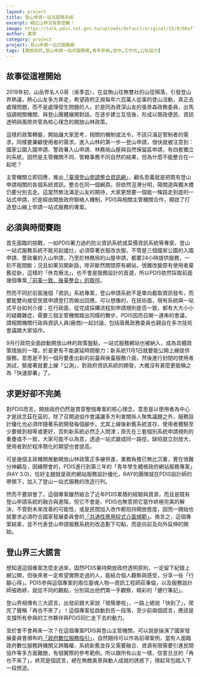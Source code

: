 ```yaml
---
layout: project
title: 登山申請一站式服務系統
excerpt: 親近山林沒有那麼難！
image: https://talk.pdis.nat.gov.tw/uploads/default/original/2X/0/00af78663a0fe6c4be1174b28993e9d9f5ee25af.jpeg
author: 葉寧
category: project
project: 登山申請一站式服務網
tags: [開放政府,登山申請一站式服務網,青年參與,協作,工作坊,公私協力]
---
```

## 故事從這裡開始

2019年初，山岳界名人G哥（吳季芸），在盆駒山往無雙社的山徑殞落，引發登山界熱議，熱心山友多方奔走，希望政府正視每年六百萬人從事的登山活動，真正去處理問題，而不是處理發生問題的人。於是同為資深山友的張景森政務委員，出馬協調相關機關、與登山團體展開對話，在逐步建立互信後，形成以簡政便民、資訊透明與風險共管為核心理念的開放山林政策。

這樣的政策轉變，開始讓大家思考，相關的機制或法令，不該只滿足管制者的需求，同樣要兼顧使用者的需求。進入山林的第一步—登山申請，很快就被注意到：國家公園入園申請、警政署入山申請、林務局山屋與自然保留區申請，有四套獨立的系統，固然是主管機關不同、管轄事務不同自然的結果，但為什麼不能整合在一起呢？

主管機關立即回應，推出[「臺灣登山申請整合資訊網」](https://mountain.cpami.gov.tw/ )，顧名思義就是把既有登山申請相關的各個系統資訊，整合在同一個網頁。但依然涇渭分明，陽關道與獨木橋仍要分別去走。這當然無法滿足山友的期待，大家更想要一個能一條路走到底的一站式申請，於是經由開放政府聯絡人機制，PDIS與相關主管機關合作，開啟了打造登山線上申請一站式服務的專案。

## 必須與時間賽跑

首先面臨的挑戰，一如PDIS著力過的防災資訊系統或菜價資訊系統等專案，登山一站式服務系統不能另起爐灶，必須穿著衣服改衣服，不管是三個國家公園的入園申請、警政署的入山申請，乃至於林務局的山屋申請，都要24小時提供服務，一刻不能間斷；況且如果另開新路，除非斷然關閉原有網站，很難改變原有使用者棄舊從新，這樣的「休克療法」，也不會是服務設計的首選，所以PDIS依然採取前面幾個專案[「前臺一致、後臺整合」的取徑](https://pdis.nat.gov.tw/zh-TW/project/emic/)。

然而不同於前面幾個「資訊」系統專案，登山申請系統不是單向截取資訊發布，而要能雙向接受民眾申請登打而做出回應。可以想像的，在技術面，現有系統與一站式平台如何介接；在行政面，從完成採購流程到申請規則是否一致，都有大大小小的疑難雜症，需要三個主管機關踏出同樣的舞步。PDIS因而召開一連串的會議，請相關機關行政與資訊人員(廠商)一起討論，包括唐鳳政務委員也親自在多次技術會議跟大家協作。

9月行政院全面啟動開放山林的政策盤點，一站式服務網站也被納入，成為具體政策措施的一環，於是更有不能遲延時間壓力：新系統11月1日就要能公開上線提供服務。意思是不到一個月要產出新的前臺與後臺服務介面，然後進行封閉的使用者測試，緊接著就要上線「公測」，對政府資訊系統的開發，大概沒有甚麼更能稱之為「快速部署」了。

## 求更好卻不完美

對PDIS而言，開放政府仍然是貫穿整個專案的核心理念，意思是以使用者為中心才是該念茲在茲的，除了召開過協作會議讓多方利害關係人聚焦議題之外，服務設計優化也必須伴隨著系統開發每個腳步。尤其上線後新舊系統並存，使用者體驗至少要做到相等或更好，否則新系統必然乏人問津；原先在三套個別系統申請規則的重疊或不一致，大家可能不以為意，透過一站式變成同一路徑，缺陷就立刻放大，使用者對於程序簡化的期望也會提高。

可是幾個主政機關推動開放山林政策正多線併進，業務負擔已無比沉重，實在很難分神顧及，因緣際會的，PDIS進行到第三年的「青年學生體檢政府網站服務專案」(RAY 3.0)，恰好主題就是政府網站服務設計優化，RAY的團隊就在PDIS設計師的帶領下，加入了登山一站式服務的改造行列。

然而不要誤會了。這個專案雖然結合了近年PDIS累積的經驗與資源，而且是既有登山申請系統的融合與進階，但它不會是、PDIS也無意把它當作終極完美的解決，不管對未來改善的可能性，或是民間加入改作都抱持開放態度，因而一開始也就要求必須符合國家發展委員會的[「共通性應用程式介面規範」](https://theme.ndc.gov.tw/lawout/LawContent.aspx?id=GL000270)。換言之，這個專案結束，並不代表登山申請服務系統的改造劃下句點，而是向前及向外延伸的開始。

## 登山界三大謊言

想知道這個專案怎麼走過來，固然PDIS秉持開放政府透明原則，一定留下紀錄上網公開，但後來者一定希望實際走過的人，能結合個人觀察與感受，分享一些「行腳心得」。PDIS參與這個專案的兩位靈魂人物—資訊工程師莊秉倫，以及服務設計師張皓婷，就從不同的觀點，分別寫出他們第一手觀察，精彩的「健行筆記」。

登山界相傳有三大謊言，出發前跟大家說「很簡單啦」，一路上總說「快到了」，爬完了聲稱「再也不來了」！這個專案從啟動到告一段落，至少前兩個謊言，應該是支撐所有參與的工作夥伴與PDIS同仁走下去的動力。

至於會不會再來一次？在這個專案PDIS與登山主管機關，可以說是操演了國家發展委員會頒布的[「政府數位服務指引」](https://www.ndc.gov.tw/Content_List.aspx?n=E7F6C261A5F5D9F5 )，自然期待可以作為前導案例，當有人面臨政府數位服務跨機關又跨職權、系統新舊並存又需要融合、資源有限需要引進民間協作等多方面難題，有個實際的參考範例。所以跟所有山友一樣，信誓旦旦的「再也不來了」，終究是個謊言，總在無敵美景與動人成就的誘惑下，揹起背包踏入下一段旅途。
